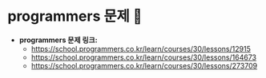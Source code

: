 # programmers 문제 📝

* __programmers 문제 링크:__ 
    * <https://school.programmers.co.kr/learn/courses/30/lessons/12915>
    * <https://school.programmers.co.kr/learn/courses/30/lessons/164673>
    * <https://school.programmers.co.kr/learn/courses/30/lessons/273709>